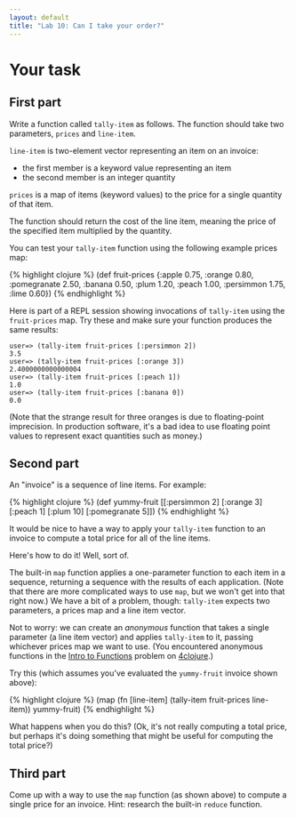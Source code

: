 ```yaml
---
layout: default
title: "Lab 10: Can I take your order?"
---
```


# Your task

## First part

Write a function called `tally-item` as follows.  The function should take two parameters, `prices` and `line-item`.

`line-item` is two-element vector representing an item on an invoice:

* the first member is a keyword value representing an item
* the second member is an integer quantity

 `prices` is a map of items (keyword values) to the price for a single quantity of that item.

The function should return the cost of the line item, meaning the price of the specified item multiplied by the quantity.

You can test your `tally-item` function using the following example prices map:

{% highlight clojure %}
(def fruit-prices
  {:apple 0.75,
   :orange 0.80,
   :pomegranate 2.50,
   :banana 0.50,
   :plum 1.20,
   :peach 1.00,
   :persimmon 1.75,
   :lime 0.60})
{% endhighlight %}

Here is part of a REPL session showing invocations of `tally-item` using the `fruit-prices` map.  Try these and make sure your function produces the same results:

    user=> (tally-item fruit-prices [:persimmon 2])
    3.5
    user=> (tally-item fruit-prices [:orange 3])
    2.4000000000000004
    user=> (tally-item fruit-prices [:peach 1])
    1.0
    user=> (tally-item fruit-prices [:banana 0])
    0.0

(Note that the strange result for three oranges is due to floating-point imprecision.  In production software, it's a bad idea to use floating point values to represent exact quantities such as money.)

## Second part

An "invoice" is a sequence of line items.  For example:

{% highlight clojure %}
(def yummy-fruit
  [[:persimmon 2]
   [:orange 3]
   [:peach 1]
   [:plum 10]
   [:pomegranate 5]])
{% endhighlight %}

It would be nice to have a way to apply your `tally-item` function to an invoice to compute a total price for all of the line items.

Here's how to do it!  Well, sort of.

The built-in `map` function applies a one-parameter function to each item in a sequence, returning a sequence with the results of each application.  (Note that there are more complicated ways to use `map`, but we won't get into that right now.)  We have a bit of a problem, though: `tally-item` expects two parameters, a prices map and a line item vector.

Not to worry: we can create an *anonymous* function that takes a single parameter (a line item vector) and applies `tally-item` to it, passing whichever prices map we want to use.  (You encountered anonymous functions in the [Intro to Functions](https://www.4clojure.com/problem/14) problem on [4clojure](https://www.4clojure.com/).)

Try this (which assumes you've evaluated the `yummy-fruit` invoice shown above):

{% highlight clojure %}
(map (fn [line-item] (tally-item fruit-prices line-item))
     yummy-fruit)
{% endhighlight %}

What happens when you do this?  (Ok, it's not really computing a total price, but perhaps it's doing something that might be useful for computing the total price?)

## Third part

Come up with a way to use the `map` function (as shown above) to compute a single price for an invoice.  Hint: research the built-in `reduce` function.

<!--
When you get this working, show me what you did.

# Solution

When you are done, you can compare your solution to mine:

> [lab10-solution.clj](lab10-solution.clj)
-->

<!-- vim:set wrap: ­-->
<!-- vim:set linebreak: -->
<!-- vim:set nolist: -->
